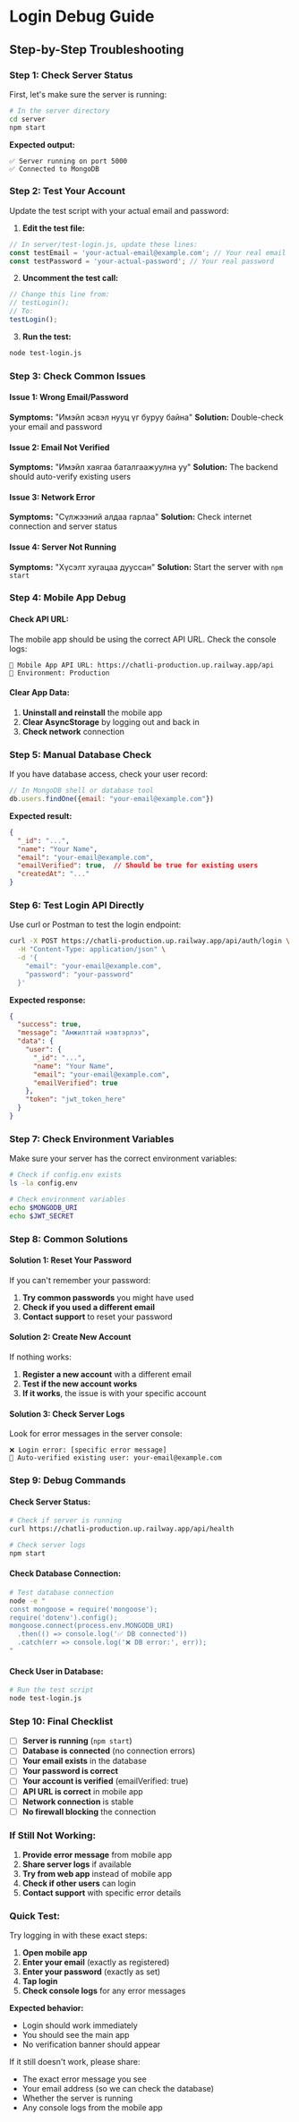 # Login Debug Guide

## Step-by-Step Troubleshooting

### **Step 1: Check Server Status**

First, let's make sure the server is running:

```bash
# In the server directory
cd server
npm start
```

**Expected output:**
```
✅ Server running on port 5000
✅ Connected to MongoDB
```

### **Step 2: Test Your Account**

Update the test script with your actual email and password:

1. **Edit the test file:**
```javascript
// In server/test-login.js, update these lines:
const testEmail = 'your-actual-email@example.com'; // Your real email
const testPassword = 'your-actual-password'; // Your real password
```

2. **Uncomment the test call:**
```javascript
// Change this line from:
// testLogin();
// To:
testLogin();
```

3. **Run the test:**
```bash
node test-login.js
```

### **Step 3: Check Common Issues**

#### **Issue 1: Wrong Email/Password**
**Symptoms:** "Имэйл эсвэл нууц үг буруу байна"
**Solution:** Double-check your email and password

#### **Issue 2: Email Not Verified**
**Symptoms:** "Имэйл хаягаа баталгаажуулна уу"
**Solution:** The backend should auto-verify existing users

#### **Issue 3: Network Error**
**Symptoms:** "Сүлжээний алдаа гарлаа"
**Solution:** Check internet connection and server status

#### **Issue 4: Server Not Running**
**Symptoms:** "Хүсэлт хугацаа дууссан"
**Solution:** Start the server with `npm start`

### **Step 4: Mobile App Debug**

#### **Check API URL:**
The mobile app should be using the correct API URL. Check the console logs:

```
🔗 Mobile App API URL: https://chatli-production.up.railway.app/api
🔗 Environment: Production
```

#### **Clear App Data:**
1. **Uninstall and reinstall** the mobile app
2. **Clear AsyncStorage** by logging out and back in
3. **Check network** connection

### **Step 5: Manual Database Check**

If you have database access, check your user record:

```javascript
// In MongoDB shell or database tool
db.users.findOne({email: "your-email@example.com"})
```

**Expected result:**
```json
{
  "_id": "...",
  "name": "Your Name",
  "email": "your-email@example.com",
  "emailVerified": true,  // Should be true for existing users
  "createdAt": "..."
}
```

### **Step 6: Test Login API Directly**

Use curl or Postman to test the login endpoint:

```bash
curl -X POST https://chatli-production.up.railway.app/api/auth/login \
  -H "Content-Type: application/json" \
  -d '{
    "email": "your-email@example.com",
    "password": "your-password"
  }'
```

**Expected response:**
```json
{
  "success": true,
  "message": "Амжилттай нэвтэрлээ",
  "data": {
    "user": {
      "_id": "...",
      "name": "Your Name",
      "email": "your-email@example.com",
      "emailVerified": true
    },
    "token": "jwt_token_here"
  }
}
```

### **Step 7: Check Environment Variables**

Make sure your server has the correct environment variables:

```bash
# Check if config.env exists
ls -la config.env

# Check environment variables
echo $MONGODB_URI
echo $JWT_SECRET
```

### **Step 8: Common Solutions**

#### **Solution 1: Reset Your Password**
If you can't remember your password:

1. **Try common passwords** you might have used
2. **Check if you used a different email**
3. **Contact support** to reset your password

#### **Solution 2: Create New Account**
If nothing works:

1. **Register a new account** with a different email
2. **Test if the new account works**
3. **If it works**, the issue is with your specific account

#### **Solution 3: Check Server Logs**
Look for error messages in the server console:

```
❌ Login error: [specific error message]
🔄 Auto-verified existing user: your-email@example.com
```

### **Step 9: Debug Commands**

#### **Check Server Status:**
```bash
# Check if server is running
curl https://chatli-production.up.railway.app/api/health

# Check server logs
npm start
```

#### **Check Database Connection:**
```bash
# Test database connection
node -e "
const mongoose = require('mongoose');
require('dotenv').config();
mongoose.connect(process.env.MONGODB_URI)
  .then(() => console.log('✅ DB connected'))
  .catch(err => console.log('❌ DB error:', err));
"
```

#### **Check User in Database:**
```bash
# Run the test script
node test-login.js
```

### **Step 10: Final Checklist**

- [ ] **Server is running** (`npm start`)
- [ ] **Database is connected** (no connection errors)
- [ ] **Your email exists** in the database
- [ ] **Your password is correct**
- [ ] **Your account is verified** (emailVerified: true)
- [ ] **API URL is correct** in mobile app
- [ ] **Network connection** is stable
- [ ] **No firewall blocking** the connection

### **If Still Not Working:**

1. **Provide error message** from mobile app
2. **Share server logs** if available
3. **Try from web app** instead of mobile app
4. **Check if other users** can login
5. **Contact support** with specific error details

### **Quick Test:**

Try logging in with these exact steps:

1. **Open mobile app**
2. **Enter your email** (exactly as registered)
3. **Enter your password** (exactly as set)
4. **Tap login**
5. **Check console logs** for any error messages

**Expected behavior:**
- Login should work immediately
- You should see the main app
- No verification banner should appear

If it still doesn't work, please share:
- The exact error message you see
- Your email address (so we can check the database)
- Whether the server is running
- Any console logs from the mobile app 